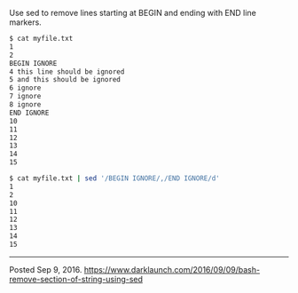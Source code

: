 Use sed to remove lines starting at BEGIN and ending with END line markers.

```sh
$ cat myfile.txt
1
2
BEGIN IGNORE
4 this line should be ignored
5 and this should be ignored
6 ignore
7 ignore
8 ignore
END IGNORE
10
11
12
13
14
15
```

```sh
$ cat myfile.txt | sed '/BEGIN IGNORE/,/END IGNORE/d'
1
2
10
11
12
13
14
15
```

---

Posted Sep 9, 2016.
https://www.darklaunch.com/2016/09/09/bash-remove-section-of-string-using-sed